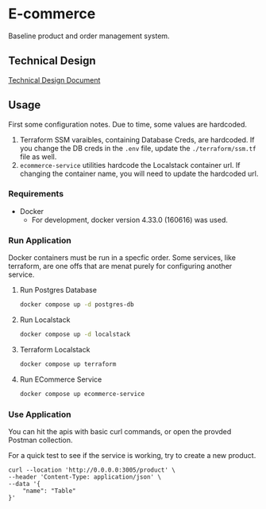 # E-commerce
Baseline product and order management system.

## Technical Design

[Technical Design Document](docs/TECHNICAL_DESIGN.md)

## Usage

First some configuration notes. Due to time, some values are hardcoded.
1. Terraform SSM varaibles, containing Database Creds, are hardcoded. If you change the DB creds in the `.env` file, update the `./terraform/ssm.tf` file as well.
2. `ecommerce-service` utilities hardcode the Localstack container url. If changing the container name, you will need to update the hardcoded url.

### Requirements
* Docker
    * For development, docker version 4.33.0 (160616) was used.

### Run Application

Docker containers must be run in a specfic order. Some services, like terraform, are one offs that are menat purely for configuring another service.

1. Run Postgres Database

    ```bash
    docker compose up -d postgres-db
    ```

1. Run Localstack

    ```bash
    docker compose up -d localstack
    ```

1. Terraform Localstack

    ```bash
    docker compose up terraform
    ```

1. Run ECommerce Service

    ```bash
    docker compose up ecommerce-service
    ```

### Use Application

You can hit the apis with basic curl commands, or open the provded Postman collection.

For a quick test to see if the service is working, try to create a new product.

```curl
curl --location 'http://0.0.0.0:3005/product' \
--header 'Content-Type: application/json' \
--data '{
    "name": "Table"
}'
```